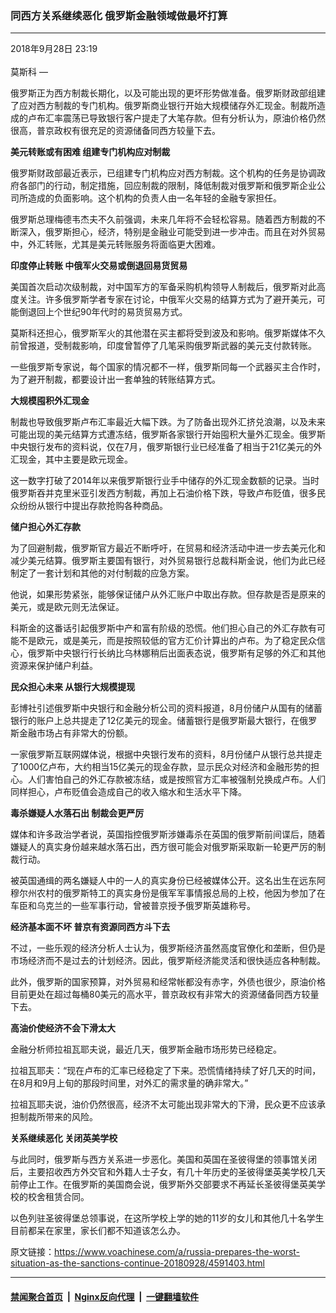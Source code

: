### 同西方关系继续恶化 俄罗斯金融领域做最坏打算
------------------------

<div class="published">
 <span class="date" title="中国时间">
  <time datetime="2018-09-28T23:19:05+08:00">
   2018年9月28日 23:19
  </time>
 </span>
</div>
<br/>
<div class="wsw">
 <span class="dateline">
  莫斯科 —
 </span>
 <p>
  俄罗斯正为西方制裁长期化，以及可能出现的更坏形势做准备。俄罗斯财政部组建了应对西方制裁的专门机构。俄罗斯商业银行开始大规模储存外汇现金。制裁所造成的卢布汇率震荡已导致银行客户提走了大笔存款。但有分析认为，原油价格仍然很高，普京政权有很充足的资源储备同西方较量下去。
 </p>
 <p>
  <strong>
   美元转账或有困难
  </strong>
  <strong>
   组建专门机构应对制裁
  </strong>
 </p>
 <p>
  俄罗斯财政部最近表示，已组建专门机构应对西方制裁。这个机构的任务是协调政府各部门的行动，制定措施，回应制裁的限制，降低制裁对俄罗斯和俄罗斯企业公司所造成的负面影响。这个机构的负责人由一名年轻的金融专家担任。
 </p>
 <p>
  俄罗斯总理梅德韦杰夫不久前强调，未来几年将不会轻松容易。随着西方制裁的不断深入，俄罗斯担心，经济，特别是金融业可能受到进一步冲击。而且在对外贸易中，外汇转账，尤其是美元转账服务将面临更大困难。
 </p>
 <p>
  <strong>
   印度停止转账
  </strong>
  <strong>
   中俄军火交易或倒退回易货贸易
  </strong>
 </p>
 <p>
  美国首次启动次级制裁，对中国军方的军备采购机构领导人制裁后，俄罗斯对此高度关注。许多俄罗斯学者专家在讨论，中俄军火交易的结算方式为了避开美元，可能倒退回上个世纪90年代时的易货贸易方式。
 </p>
 <p>
  莫斯科还担心，俄罗斯军火的其他潜在买主都将受到波及和影响。俄罗斯媒体不久前曾报道，受制裁影响，印度曾暂停了几笔采购俄罗斯武器的美元支付款转账。
 </p>
 <p>
  一些俄罗斯专家说，每个国家的情况都不一样，俄罗斯同每一个武器买主合作时，为了避开制裁，都要设计出一套单独的转账结算方式。
 </p>
 <p>
  <strong>
   大规模囤积外汇现金
  </strong>
 </p>
 <p>
  制裁也导致俄罗斯卢布汇率最近大幅下跌。为了防备出现外汇挤兑浪潮，以及未来可能出现的美元结算方式遭冻结，俄罗斯各家银行开始囤积大量外汇现金。俄罗斯中央银行发布的资料说，仅在7月，俄罗斯银行业已经准备了相当于21亿美元的外汇现金，其中主要是欧元现金。
 </p>
 <p>
  这一数字打破了2014年以来俄罗斯银行业手中储存的外汇现金数额的记录。当时俄罗斯吞并克里米亚引发西方制裁，再加上石油价格下跌，导致卢布贬值，很多民众纷纷从银行中提出存款抢购各种商品。
 </p>
 <p>
  <strong>
   储户担心外汇存款
  </strong>
 </p>
 <p>
  为了回避制裁，俄罗斯官方最近不断呼吁，在贸易和经济活动中进一步去美元化和减少美元结算。俄罗斯主要国有银行，对外贸易银行总裁科斯金说，他们为此已经制定了一套计划和其他的对付制裁的应急方案。
 </p>
 <p>
  他说，如果形势紧张，能够保证储户从外汇账户中取出存款。但存款是否是原来的美元，或是欧元则无法保证。
 </p>
 <p>
  科斯金的这番话引起俄罗斯中产和富有阶级的恐慌。他们担心自己的外汇存款有可能不是欧元，或是美元，而是按照较低的官方汇价计算出的卢布。为了稳定民众信心，俄罗斯中央银行行长纳比乌林娜稍后出面表态说，俄罗斯有足够的外汇和其他资源来保护储户利益。
 </p>
 <p>
  <strong>
   民众担心未来
  </strong>
  <strong>
   从银行大规模提现
  </strong>
 </p>
 <p>
  彭博社引述俄罗斯中央银行和金融分析公司的资料报道，8月份储户从国有的储蓄银行的账户上总共提走了12亿美元的现金。储蓄银行是俄罗斯最大银行，在俄罗斯金融市场占有非常大的份额。
 </p>
 <p>
  一家俄罗斯互联网媒体说，根据中央银行发布的资料，8月份储户从银行总共提走了1000亿卢布，大约相当15亿美元的现金存款，显示民众对经济和金融形势的担心。人们害怕自己的外汇存款被冻结，或是按照官方汇率被强制兑换成卢布。人们同样担心，卢布贬值会造成自己的收入缩水和生活水平下降。
 </p>
 <p>
  <strong>
   毒杀嫌疑人水落石出
  </strong>
  <strong>
   制裁会更严厉
  </strong>
 </p>
 <p>
  媒体和许多政治学者说，英国指控俄罗斯涉嫌毒杀在英国的俄罗斯前间谍后，随着嫌疑人的真实身份越来越水落石出，西方很可能会对俄罗斯采取新一轮更严厉的制裁行动。
 </p>
 <p>
  被英国通缉的两名嫌疑人中的一人的真实身份已经被媒体公开。这名出生在远东阿穆尔州农村的俄罗斯特工的真实身份是俄军军事情报总局的上校，他因为参加了在车臣和乌克兰的一些军事行动，曾被普京授予俄罗斯英雄称号。
 </p>
 <p>
  <strong>
   经济基本面不坏
  </strong>
  <strong>
   普京有资源同西方斗下去
  </strong>
 </p>
 <p>
  不过，一些乐观的经济分析人士认为，俄罗斯经济虽然高度官僚化和垄断，但仍是市场经济而不是过去的计划经济。因此，俄罗斯经济能灵活和很快适应各种制裁。
 </p>
 <p>
  此外，俄罗斯的国家预算，对外贸易和经常帐都没有赤字，外债也很少，原油价格目前更处在超过每桶80美元的高水平，普京政权有非常大的资源储备同西方较量下去。
 </p>
 <p>
  <strong>
   高油价使经济不会下滑太大
  </strong>
 </p>
 <p>
  金融分析师拉祖瓦耶夫说，最近几天，俄罗斯金融市场形势已经稳定。
 </p>
 <p>
  拉祖瓦耶夫：“现在卢布的汇率已经稳定了下来。恐慌情绪持续了好几天的时间，在8月和9月上旬的那段时间里，对外汇的需求量的确非常大。”
 </p>
 <p>
  拉祖瓦耶夫说，油价仍然很高，经济不太可能出现非常大的下滑，民众更不应该承担制裁所带来的风险。
 </p>
 <p>
  <strong>
   关系继续恶化
  </strong>
  <strong>
   关闭英美学校
  </strong>
 </p>
 <p>
  与此同时，俄罗斯与西方关系进一步恶化。美国和英国在圣彼得堡的领事馆关闭后，主要招收西方外交官和外籍人士子女，有几十年历史的圣彼得堡英美学校几天前停止工作。在俄罗斯的美国商会说，俄罗斯外交部要求不再延长圣彼得堡英美学校的校舍租赁合同。
 </p>
 <p>
  以色列驻圣彼得堡总领事说，在这所学校上学的她的11岁的女儿和其他几十名学生目前都呆在家里，家长们都不知道该怎么办。
 </p>
</div>

原文链接：https://www.voachinese.com/a/russia-prepares-the-worst-situation-as-the-sanctions-continue-20180928/4591403.html


------------------------
#### [禁闻聚合首页](https://github.com/gfw-breaker/banned-news/blob/master/README.md) &nbsp;|&nbsp; [Nginx反向代理](https://github.com/gfw-breaker/open-proxy/blob/master/README.md) &nbsp;|&nbsp;  [一键翻墙软件](https://github.com/gfw-breaker/nogfw/blob/master/README.md)